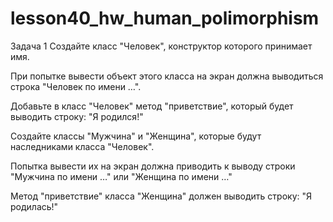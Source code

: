 # lesson40_hw_human_polimorphism
Задача 1
Создайте класс "Человек", конструктор которого принимает имя.

При попытке вывести объект этого класса на экран должна выводиться строка "Человек по имени …".

Добавьте в класс "Человек" метод "приветствие", который будет выводить строку: "Я родился!"

Создайте классы "Мужчина" и "Женщина", которые будут наследниками класса "Человек".

Попытка вывести их на экран должна приводить к выводу строки "Мужчина по имени …" или "Женщина по имени …"

Метод "приветствие" класса "Женщина" должен выводить строку: "Я родилась!"
